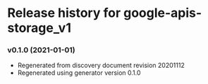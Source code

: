 # Release history for google-apis-storage_v1

### v0.1.0 (2021-01-01)

* Regenerated from discovery document revision 20201112
* Regenerated using generator version 0.1.0

